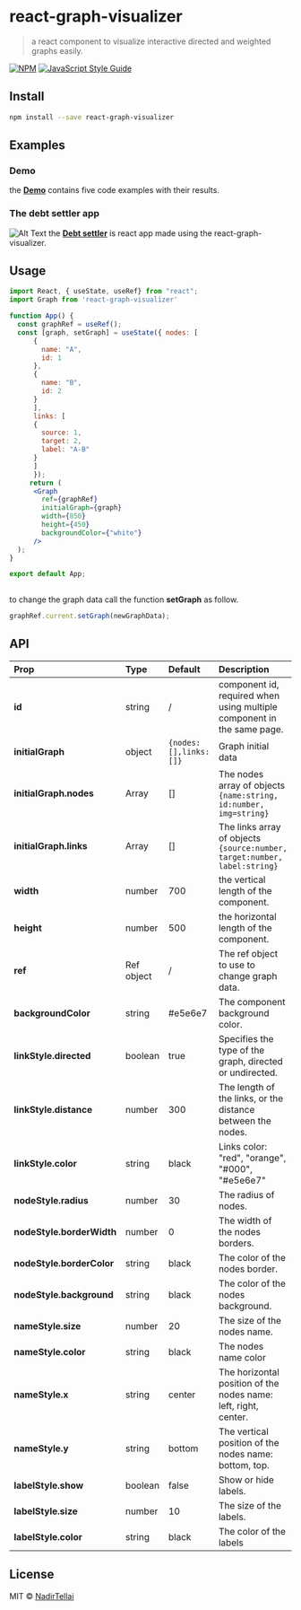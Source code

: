 # react-graph-visualizer

> a react component to visualize interactive directed and weighted graphs easily.

[![NPM](https://img.shields.io/npm/v/react-graph-visualizer.svg)](https://www.npmjs.com/package/react-graph-visualizer) [![JavaScript Style Guide](https://img.shields.io/badge/code_style-standard-brightgreen.svg)](https://standardjs.com)

 
## Install

```bash
npm install --save react-graph-visualizer
```
## Examples 

### Demo
the [**Demo**](https://nadirtellai.github.io/react-graph-visualizer/) contains five code examples with their results.

### The debt settler app
![Alt Text](https://media.giphy.com/media/vFKqnCdLPNOKc/giphy.gif)
the [**Debt settler**](https://debt-settler-app.herokuapp.com/) is react app made using the react-graph-visualizer.

## Usage

```jsx
import React, { useState, useRef} from "react";
import Graph from 'react-graph-visualizer'

function App() {
  const graphRef = useRef();
  const [graph, setGraph] = useState({ nodes: [
      {
        name: "A",
        id: 1
      },
      {
        name: "B",
        id: 2
      }
      ],
      links: [
      {
        source: 1,
        target: 2,
        label: "A-B"
      }
      ]
      });
     return (
      <Graph
        ref={graphRef}
        initialGraph={graph}
        width={850}
        height={450}
        backgroundColor={"white"}
      />
  );
}

export default App;
      
```

to change the graph data call the function **setGraph** as follow.
```jsx
graphRef.current.setGraph(newGraphData);
```

## API 
|      Prop    |     Type      | Default  |Description|
| :------------- |:-------------| :-----|:----|
|**id**|string|/|component id, required when using multiple component in the same page.|
|**initialGraph**|object|``` {nodes:[],links:[]} ```|Graph initial data|
|**initialGraph.nodes**|Array |[]|The nodes array of objects ``` {name:string, id:number, img=string}``` |
|**initialGraph.links**|Array|[]|The links array of objects ```{source:number, target:number, label:string}```|
|**width**|number|700|the vertical length of the component.|
|**height**|number|500|the horizontal  length of the component.|
|**ref**|Ref object|/|The ref object to use to change graph data.|
|**backgroundColor**|string|#e5e6e7|The component background color.|
|**linkStyle.directed**|boolean|true|Specifies the type of the graph, directed or undirected.|
|**linkStyle.distance**|number|300|The length of the links, or the distance between the nodes.|
|**linkStyle.color**|string|black|Links color: "red", "orange", "#000", "#e5e6e7"|
|**nodeStyle.radius**|number|30|The radius of nodes.|
|**nodeStyle.borderWidth**|number|0|The width of the nodes borders.|
|**nodeStyle.borderColor**|string|black|The color of the nodes border.|
|**nodeStyle.background**|string|black|The color of the nodes background.|
|**nameStyle.size**|number|20|The size of the nodes name.|
|**nameStyle.color**|string|black|The nodes name color|
|**nameStyle.x**|string|center|The horizontal position of the nodes name: left, right, center.|
|**nameStyle.y**|string|bottom|The vertical position of the nodes name: bottom, top.|
|**labelStyle.show**|boolean|false|Show or hide labels.|
|**labelStyle.size**|number|10|The size of the labels.|
|**labelStyle.color**|string|black|The color of the labels|








## License

MIT © [NadirTellai](https://github.com/NadirTellai)
